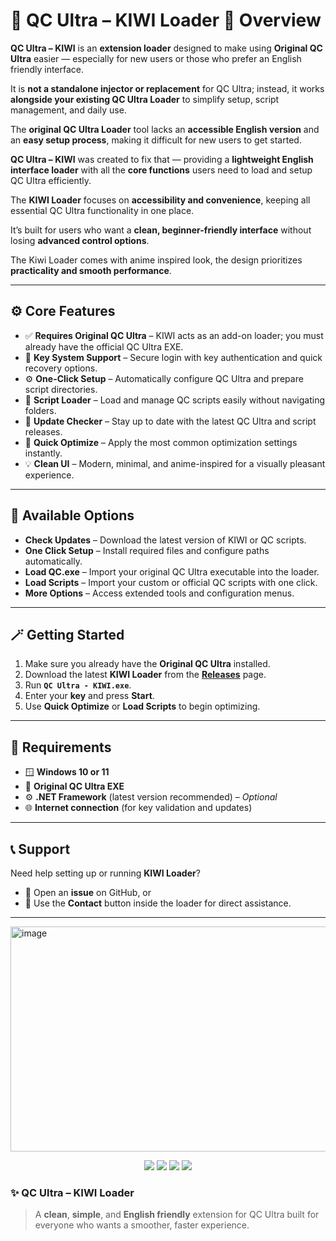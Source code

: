 # 🚀 QC Ultra – KIWI Loader 🌟 Overview

**QC Ultra – KIWI** is an **extension loader** designed to make using **Original QC Ultra** easier — especially for new users or those who prefer an English friendly interface.  

It is **not a standalone injector or replacement** for QC Ultra; instead, it works **alongside your existing QC Ultra Loader** to simplify setup, script management, and daily use.

The **original QC Ultra Loader** tool lacks an **accessible English version** and an **easy setup process**, making it difficult for new users to get started.  

**QC Ultra – KIWI** was created to fix that — providing a **lightweight English interface loader** with all the **core functions** users need to load and setup QC Ultra efficiently.

The **KIWI Loader** focuses on **accessibility and convenience**, keeping all essential QC Ultra functionality in one place.  

It’s built for users who want a **clean, beginner-friendly interface** without losing **advanced control options**.

The Kiwi Loader comes with anime inspired look, the design prioritizes **practicality and smooth performance**.

---

## ⚙️ Core Features

- ✅ **Requires Original QC Ultra** – KIWI acts as an add-on loader; you must already have the official QC Ultra EXE.  
- 🔑 **Key System Support** – Secure login with key authentication and quick recovery options.  
- ⚙️ **One-Click Setup** – Automatically configure QC Ultra and prepare script directories.  
- 📂 **Script Loader** – Load and manage QC scripts easily without navigating folders.  
- 🔄 **Update Checker** – Stay up to date with the latest QC Ultra and script releases.  
- 🚀 **Quick Optimize** – Apply the most common optimization settings instantly.  
- 💡 **Clean UI** – Modern, minimal, and anime-inspired for a visually pleasant experience.

---

## 🧩 Available Options

- **Check Updates** – Download the latest version of KIWI or QC scripts.  
- **One Click Setup** – Install required files and configure paths automatically.  
- **Load QC.exe** – Import your original QC Ultra executable into the loader.  
- **Load Scripts** – Import your custom or official QC scripts with one click.  
- **More Options** – Access extended tools and configuration menus.

---


## 🪄 Getting Started

1. Make sure you already have the **Original QC Ultra** installed.  
2. Download the latest **KIWI Loader** from the **[Releases](https://github.com/charlotte-zee/qc-ultra-kiwi/releases/tag/qc-ultra)** page.  
3. Run **`QC Ultra - KIWI.exe`**.  
4. Enter your **key** and press **Start**.  
5. Use **Quick Optimize** or **Load Scripts** to begin optimizing.

---

## 🧰 Requirements

- 🪟 **Windows 10 or 11**  
- 💾 **Original QC Ultra EXE**  
- ⚙️ **.NET Framework** (latest version recommended) – *Optional*  
- 🌐 **Internet connection** (for key validation and updates)

---

## 📞 Support

Need help setting up or running **KIWI Loader**?  
- 🧭 Open an **issue** on GitHub, or  
- 💬 Use the **Contact** button inside the loader for direct assistance.

---
<img width="993" height="360" alt="image" src="https://github.com/user-attachments/assets/69e13d10-a3b0-41b2-9811-e7ca91e38648" />
<p align="center">
  <a href="#"><img src="https://img.shields.io/badge/.NET-Framework-blue?style=flat-square"></a>
  <a href="#"><img src="https://img.shields.io/badge/Windows-10%2F11-lightgrey?style=flat-square"></a>
  <a href="#"><img src="https://img.shields.io/badge/Language-C%23-green?style=flat-square"></a>
  <a href="#"><img src="https://img.shields.io/github/license/username/repo?style=flat-square"></a>
</p>

### ✨ QC Ultra – KIWI Loader

> A **clean**, **simple**, and **English friendly** extension for QC Ultra built for everyone who wants a smoother, faster experience.
